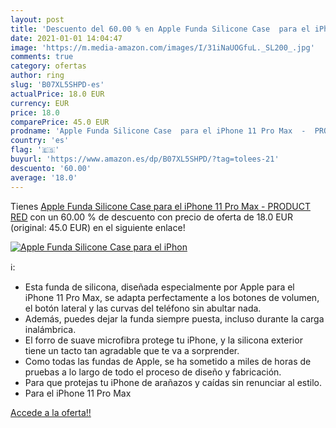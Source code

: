 ```yaml
---
layout: post
title: 'Descuento del 60.00 % en Apple Funda Silicone Case  para el iPhon'
date: 2021-01-01 14:04:47
image: 'https://m.media-amazon.com/images/I/31iNaUOGfuL._SL200_.jpg'
comments: true
category: ofertas
author: ring
slug: 'B07XL5SHPD-es'
actualPrice: 18.0 EUR
currency: EUR
price: 18.0
comparePrice: 45.0 EUR
prodname: 'Apple Funda Silicone Case  para el iPhone 11 Pro Max  -  PRODUCT RED'
country: 'es'
flag: '🇪🇸'
buyurl: 'https://www.amazon.es/dp/B07XL5SHPD/?tag=tolees-21'
descuento: '60.00'
average: '18.0'
---
```


Tienes [Apple Funda Silicone Case  para el iPhone 11 Pro Max  -  PRODUCT RED](https://www.amazon.es/dp/B07XL5SHPD/?tag=tolees-21) con un 60.00 % de descuento con precio de oferta de 18.0 EUR (original: 45.0 EUR) en el siguiente enlace!

[![Apple Funda Silicone Case  para el iPhon](https://m.media-amazon.com/images/I/31iNaUOGfuL._SL200_.jpg)](https://www.amazon.es/dp/B07XL5SHPD/?tag=tolees-21)

ℹ️:

- Esta funda de silicona, diseñada especialmente por Apple para el iPhone 11 Pro Max, se adapta perfectamente a los botones de volumen, el botón lateral y las curvas del teléfono sin abultar nada.
- Además, puedes dejar la funda siempre puesta, incluso durante la carga inalámbrica.
- El forro de suave microfibra protege tu iPhone, y la silicona exterior tiene un tacto tan agradable que te va a sorprender.
- Como todas las fundas de Apple, se ha sometido a miles de horas de pruebas a lo largo de todo el proceso de diseño y fabricación.
- Para que protejas tu iPhone de arañazos y caídas sin renunciar al estilo.
- Para el iPhone 11 Pro Max

[Accede a la oferta!!](https://www.amazon.es/dp/B07XL5SHPD/?tag=tolees-21)
